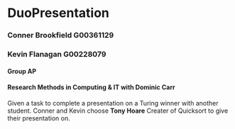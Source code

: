 # DuoPresentation

### Conner Brookfield G00361129
### Kevin Flanagan G00228079
#### Group AP

#### Research Methods in Computing & IT with Dominic Carr
Given a task to complete a presentation on a Turing winner with another student.
Conner and Kevin choose **Tony Hoare** Creater of Quicksort to give their presentation on.


